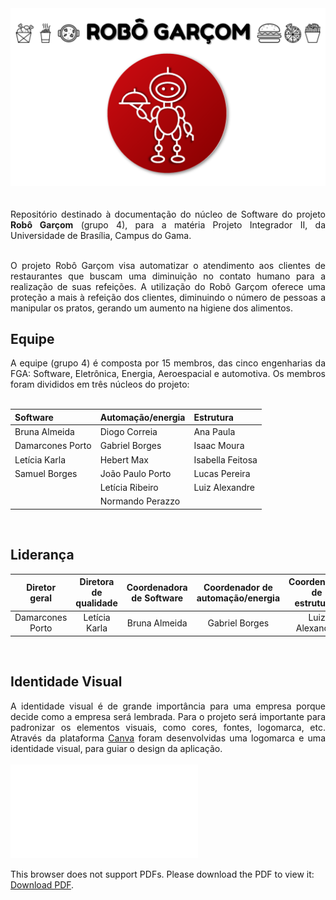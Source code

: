 
<div align="center"><img src="imagens/capa.png" width="820" ></div><br>
<figcaption align='center'>
</figcaption>
<br>

<div align="justify">Repositório destinado à documentação do núcleo de Software do projeto <b>Robô Garçom</b> (grupo 4), para a matéria Projeto Integrador II, da Universidade de Brasília, Campus do Gama.
<br><br>

O projeto Robô Garçom visa automatizar o atendimento aos clientes de restaurantes que buscam uma diminuição no contato humano para a realização de suas refeições. A utilização do Robô Garçom oferece uma proteção a mais à refeição dos clientes, diminuindo o número de pessoas a manipular os pratos, gerando um aumento na higiene dos alimentos.
<br></div>

## Equipe

<div align="justify">A equipe (grupo 4) é composta por 15 membros, das cinco engenharias da FGA: Software, Eletrônica, Energia, Aeroespacial e automotiva. Os membros foram divididos em três núcleos do projeto:</div>
<br>

|Software        |Automação/energia|Estrutura      |
|:--------------|:--------------|:--------------|
|Bruna Almeida   |Diogo Correia   |Ana Paula       |
|Damarcones Porto|Gabriel Borges  |Isaac Moura     |
|Letícia Karla   |Hebert Max      |Isabella Feitosa|
|Samuel Borges   |João Paulo Porto|Lucas Pereira   |
|                |Letícia Ribeiro |Luiz Alexandre  |   
|                |Normando Perazzo|                |
<br>

## Liderança

|Diretor geral|Diretora de qualidade|Coordenadora de Software|Coordenador de automação/energia|Coordenador de estruturas|
|:-----------:|:--------------------:|:---------------------:|:------------------------------:|:-----------------------:|
|Damarcones Porto|Letícia Karla|Bruna Almeida|Gabriel Borges|Luiz Alexandre|
<br>

## Identidade Visual

<div align="justify">A identidade visual é de grande importância para uma empresa porque decide como a empresa será lembrada. Para o projeto será importante para padronizar os elementos visuais, como cores, fontes, logomarca, etc. Através da plataforma <a href="https://www.canva.com/">Canva</a> foram desenvolvidas uma logomarca e uma identidade visual, para guiar o design da aplicação.<br><br></div>

<object data="imagens/identidade_visual-robo_garcom.pdf" type="application/pdf" width="820px" height="485px">
<embed src="imagens/identidade_visual-robo_garcom.pdf">
        <p>This browser does not support PDFs. Please download the PDF to view it: <a href="imagens/identidade_visual-robo_garcom.pdf">Download PDF</a>.</p>
    </embed>
</object>
<br><br>